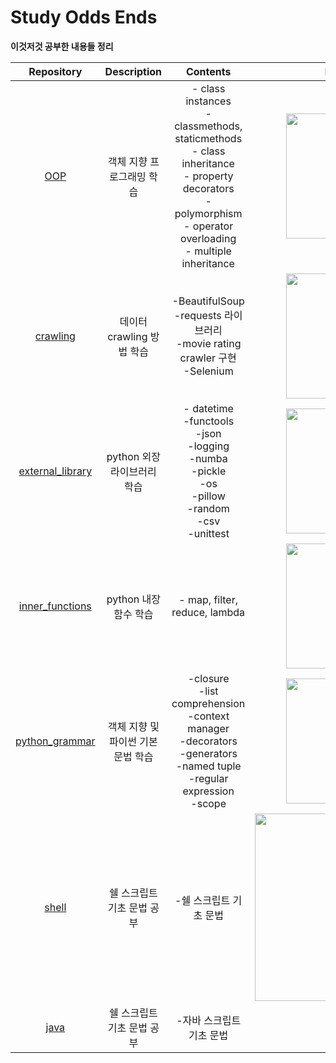 # Study Odds Ends

**이것저것 공부한 내용들 정리**

|Repository|Description|Contents|Language|Reference|
|:---:|:---:|:---:|:---:|:---:|
|[OOP](https://github.com/herbwood/study_odds_ends/tree/master/OOP)|객체 지향 프로그래밍 학습|- class instances<div>- classmethods, staticmethods<div>- class inheritance<div>- property decorators<div>- polymorphism<div>- operator overloading<div>- multiple inheritance|<img src="https://www.python.org/static/img/python-logo.png" width="200px">|[Corey Schafer 유튜브](https://www.youtube.com/user/schafer5)|
|[crawling](https://github.com/herbwood/study_odds_ends/tree/master/crawling)|데이터 crawling 방법 학습|-BeautifulSoup<div>-requests 라이브러리<div>-movie rating crawler 구현<div>-Selenium|<img src="https://www.python.org/static/img/python-logo.png" width="200px">|[파이썬 Crawling 튜토리얼](https://l0o02.github.io/2018/06/12/python-crawling-selenium-1/)|
|[external_library](https://github.com/herbwood/study_odds_ends/tree/master/external_library)|python 외장 라이브러리 학습|- datetime<div>-functools<div>-json<div>-logging<div>-numba<div>-pickle<div>-os<div>-pillow<div>-random<div>-csv<div>-unittest|<img src="https://www.python.org/static/img/python-logo.png" width="200px">|[Corey Schafer 유튜브](https://www.youtube.com/user/schafer5)|
|[inner_functions](https://github.com/herbwood/study_odds_ends/tree/master/inner_functions)|python 내장 함수 학습|- map, filter, reduce, lambda|<img src="https://www.python.org/static/img/python-logo.png" width="200px">|[Corey Schafer 유튜브](https://www.youtube.com/user/schafer5)|
|[python_grammar](https://github.com/herbwood/study_odds_ends/tree/master/python_grammar)|객체 지향 및 파이썬 기본 문법 학습|-closure<div>-list comprehension<div>-context manager<div>-decorators<div>-generators<div>-named tuple<div>-regular expression<div>-scope|<img src="https://www.python.org/static/img/python-logo.png" width="200px">|[Corey Schafer 유튜브](https://www.youtube.com/user/schafer5)|
|[shell](https://github.com/herbwood/study_odds_ends/tree/master/shell)|쉘 스크립트 기초 문법 공부|-쉘 스크립트 기초 문법|<img src="https://guestsblog.com/wp-content/uploads/2020/02/bashshell.png" width="300px">|[ProgrammingKnowledge 유튜브](https://www.youtube.com/watch?v=zWVV31NYi1U&list=PLS1QulWo1RIYmaxcEqw5JhK3b-6rgdWO_&index=29)|
|[java](https://github.com/herbwood/study_odds_ends/tree/master/java)|쉘 스크립트 기초 문법 공부|-자바 스크립트 기초 문법|<img src="https://cdn.iconscout.com/icon/free/png-512/java-23-225999.png" width="60px">|[나동빈 유튜브](https://www.youtube.com/playlist?list=PLRx0vPvlEmdBjfCADjCc41aD4G0bmdl4R)|
